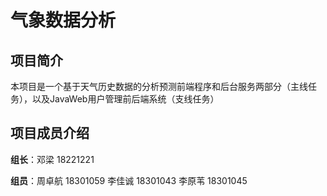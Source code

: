 # 气象数据分析

## 项目简介

本项目是一个基于天气历史数据的分析预测前端程序和后台服务两部分（主线任务），以及JavaWeb用户管理前后端系统（支线任务）

## 项目成员介绍

**组长**：邓梁 18221221

**组员**：周卓航 18301059
	李佳诚 18301043
	李原苇 18301045





